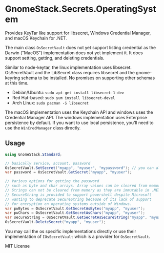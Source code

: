# GnomeStack.Secrets.OperatingSystem

Provides KeyTar like support for libsecret, Windows Credential Manager,
and macOS Keychain for .NET.

The main class `OsSecretVault` does not yet support listing credential as the Darwin ("MacOS")
implementation does not yet implement it.  It does support setting, getting, and deleting
credentials.

Similar to node-keytar, the linux implementation uses libsecret. OsSecretVault and
the LibSecret class requires libsecret and the gnome-keyring schema to be installed.
No promises on supporting other schemas at this time.

- Debian/Ubuntu: `sudo apt-get install libsecret-1-dev`
- Red Hat-based: `sudo yum install libsecret-devel`
- Arch Linux: `sudo pacman -S libsecret`

The macOS implementation uses the Keychain API and windows uses the Credential Manager API.
The windows implementation uses Enterprise persistence by default.  If you want to use
local persistence, you'll need to use the `WinCredManager` class directly.

## Usage

```csharp
using GnomeStack.Standard;

// basically service, account, password
OsSecretVault.SetSecret("myapp", "myuser", "mypassword"); // you can also pass in a byte[] instead of a string
var password = OsSecretVault.GetSecret("myapp", "myuser");

// Various options for getting the password
// such as byte and char arrays. Array values can be cleared from memory.
// Strings can not be cleared from memory as they are immutable in .NET.  
// SecureString is provided to support powershell despite Microsoft
// wanting to deprecate SecureString because of its lack of support
// for encryption on operating systems outside of Windows.
var pwBytes = OsSecretVault.GetSecretAsBytes("myapp", "myuser");
var pwChars = OsSecretVault.GetSecretAsChars("myapp", "myuser");
var secureString = OsSecretVault.GetSecretAsSecureString("myapp", "myuser");
OsSecretVault.DeleteSecret("myapp", "myuser");
```

You may call the os specific implementations directly or use their
implementation of `IOsSecretVault` which is a provider for
`OsSecretVault`.

MIT License
